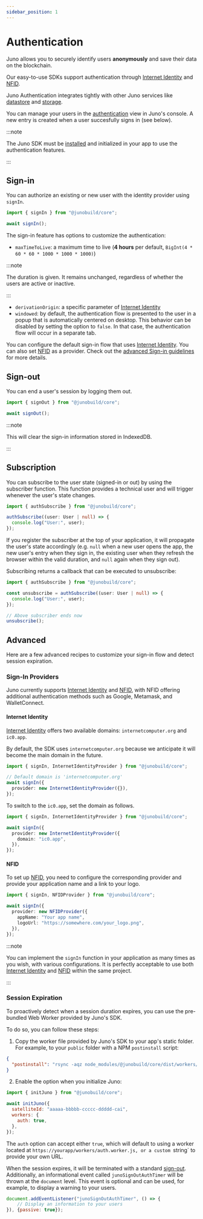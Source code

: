 ```yaml
---
sidebar_position: 1
---
```


# Authentication

Juno allows you to securely identify users **anonymously** and save their data on the blockchain.

Our easy-to-use SDKs support authentication through [Internet Identity] and [NFID].

Juno Authentication integrates tightly with other Juno services like [datastore](datastore.md) and [storage](storage.md).

You can manage your users in the [authentication](https://console.juno.build/auhtentication) view in Juno's console. A new entry is created when a user succesfully signs in (see below).

:::note

The Juno SDK must be [installed](../add-juno-to-an-app/install-the-sdk-and-initialize-juno.md) and initialized in your app to use the authentication features.

:::

## Sign-in

You can authorize an existing or new user with the identity provider using `signIn`.

```typescript
import { signIn } from "@junobuild/core";

await signIn();
```

The sign-in feature has options to customize the authentication:

- `maxTimeToLive`: a maximum time to live (**4 hours** per default, `BigInt(4 * 60 * 60 * 1000 * 1000 * 1000)`)

:::note

The duration is given. It remains unchanged, regardless of whether the users are active or inactive.

:::

- `derivationOrigin`: a specific parameter of [Internet Identity](https://internetcomputer.org/docs/current/references/ii-spec#alternative-frontend-origins)
- `windowed`: by default, the authentication flow is presented to the user in a popup that is automatically centered on desktop. This behavior can be disabled by setting the option to `false`. In that case, the authentication flow will occur in a separate tab.

You can configure the default sign-in flow that uses [Internet Identity]. You can also set [NFID] as a provider. Check out the [advanced Sign-in guidelines](#sign-in-providers) for more details.

## Sign-out

You can end a user's session by logging them out.

```typescript
import { signOut } from "@junobuild/core";

await signOut();
```

:::note

This will clear the sign-in information stored in IndexedDB.

:::

## Subscription

You can subscribe to the user state (signed-in or out) by using the subscriber function. This function provides a technical user and will trigger whenever the user's state changes.

```typescript
import { authSubscribe } from "@junobuild/core";

authSubscribe((user: User | null) => {
  console.log("User:", user);
});
```

If you register the subscriber at the top of your application, it will propagate the user's state accordingly (e.g. `null` when a new user opens the app, the new user's entry when they sign in, the existing user when they refresh the browser within the valid duration, and `null` again when they sign out).

Subscribing returns a callback that can be executed to unsubscribe:

```typescript
import { authSubscribe } from "@junobuild/core";

const unsubscribe = authSubscribe((user: User | null) => {
  console.log("User:", user);
});

// Above subscriber ends now
unsubscribe();
```

## Advanced

Here are a few advanced recipes to customize your sign-in flow and detect session expiration.

### Sign-In Providers

Juno currently supports [Internet Identity] and [NFID], with NFID offering additional authentication methods such as Google, Metamask, and WalletConnect.

#### Internet Identity

[Internet Identity] offers two available domains: `internetcomputer.org` and `ic0.app`.

By default, the SDK uses `internetcomputer.org` because we anticipate it will become the main domain in the future.

```typescript
import { signIn, InternetIdentityProvider } from "@junobuild/core";

// Default domain is 'internetcomputer.org'
await signIn({
  provider: new InternetIdentityProvider({}),
});
```

To switch to the `ic0.app`, set the domain as follows.

```typescript
import { signIn, InternetIdentityProvider } from "@junobuild/core";

await signIn({
  provider: new InternetIdentityProvider({
    domain: "ic0.app",
  }),
});
```

#### NFID

To set up [NFID], you need to configure the corresponding provider and provide your application name and a link to your logo.

```typescript
import { signIn, NFIDProvider } from "@junobuild/core";

await signIn({
  provider: new NFIDProvider({
    appName: "Your app name",
    logoUrl: "https://somewhere.com/your_logo.png",
  }),
});
```

:::note

You can implement the `signIn` function in your application as many times as you wish, with various configurations. It is perfectly acceptable to use both [Internet Identity] and [NFID] within the same project.

:::

### Session Expiration

To proactively detect when a session duration expires, you can use the pre-bundled Web Worker provided by Juno's SDK.

To do so, you can follow these steps:

1. Copy the worker file provided by Juno's SDK to your app's static folder. For example, to your `public` folder with a NPM `postinstall` script:

```json
{
  "postinstall": "rsync -aqz node_modules/@junobuild/core/dist/workers/*.js public/workers/"
}
```

2. Enable the option when you initialize Juno:

```javascript
import { initJuno } from "@junobuild/core";

await initJuno({
  satelliteId: "aaaaa-bbbbb-ccccc-ddddd-cai",
  workers: {
    auth: true,
  },
});
```

The `auth` option can accept either `true`, which will default to using a worker located at `https://yourapp/workers/auth.worker.js, or a custom `string` to provide your own URL.

When the session expires, it will be terminated with a standard [sign-out](#sign-out). Additionally, an informational event called `junoSignOutAuthTimer` will be thrown at the `document` level. This event is optional and can be used, for example, to display a warning to your users.

```javascript
document.addEventListener("junoSignOutAuthTimer", () => {
    // Display an information to your users
}), {passive: true});
```

[Internet Identity]: ../terminology.md#internet-identity
[NFID]: ../terminology.md#nfid
